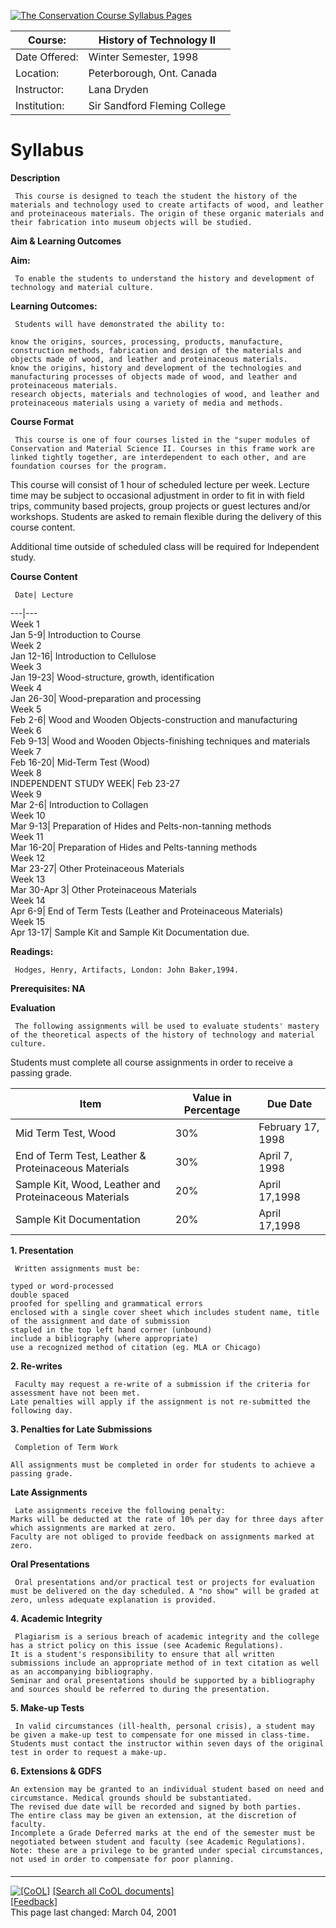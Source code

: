 [![The Conservation Course Syllabus Pages](syllabus.gif)](./)

Course:| History of Technology II  
---|---  
Date Offered:| Winter Semester, 1998  
Location:| Peterborough, Ont. Canada  
Instructor:| Lana Dryden  
Institution:| Sir Sandford Fleming College  
  
# Syllabus

**Description**

     This course is designed to teach the student the history of the materials and technology used to create artifacts of wood, and leather and proteinaceous materials. The origin of these organic materials and their fabrication into museum objects will be studied.
      

**Aim & Learning Outcomes**

    

**Aim:**

     To enable the students to understand the history and development of technology and material culture.
      

**Learning Outcomes:**

     Students will have demonstrated the ability to: 

    know the origins, sources, processing, products, manufacture, construction methods, fabrication and design of the materials and objects made of wood, and leather and proteinaceous materials.
    know the origins, history and development of the technologies and manufacturing processes of objects made of wood, and leather and proteinaceous materials.
    research objects, materials and technologies of wood, and leather and proteinaceous materials using a variety of media and methods.
      

**Course Format**

     This course is one of four courses listed in the "super modules of Conservation and Material Science II. Courses in this frame work are linked tightly together, are interdependent to each other, and are foundation courses for the program. 

This course will consist of 1 hour of scheduled lecture per week. Lecture time
may be subject to occasional adjustment in order to fit in with field trips,
community based projects, group projects or guest lectures and/or workshops.
Students are asked to remain flexible during the delivery of this course
content.

Additional time outside of scheduled class will be required for lndependent
study.

**Course Content**

      

     Date| Lecture  
---|---  
Week 1  
Jan 5-9| Introduction to Course  
Week 2  
Jan 12-16| Introduction to Cellulose  
Week 3  
Jan 19-23| Wood-structure, growth, identification  
Week 4  
Jan 26-30| Wood-preparation and processing  
Week 5  
Feb 2-6| Wood and Wooden Objects-construction and manufacturing  
Week 6  
Feb 9-13| Wood and Wooden Objects-finishing techniques and materials  
Week 7  
Feb 16-20| Mid-Term Test (Wood)  
Week 8  
INDEPENDENT STUDY WEEK| Feb 23-27  
Week 9  
Mar 2-6| Introduction to Collagen  
Week 10  
Mar 9-13| Preparation of Hides and Pelts-non-tanning methods  
Week 11  
Mar 16-20| Preparation of Hides and Pelts-tanning methods  
Week 12  
Mar 23-27| Other Proteinaceous Materials  
Week 13  
Mar 30-Apr 3| Other Proteinaceous Materials  
Week 14  
Apr 6-9| End of Term Tests (Leather and Proteinaceous Materials)  
Week 15  
Apr 13-17| Sample Kit and Sample Kit Documentation due.  
      

**Readings:**

     Hodges, Henry, Artifacts, London: John Baker,1994.
      

**Prerequisites: NA**

      

**Evaluation**

     The following assignments will be used to evaluate students' mastery of the theoretical aspects of the history of technology and material culture. 

Students must complete all course assignments in order to receive a passing
grade.

      
Item| Value in Percentage| Due Date  
---|---|---  
Mid Term Test, Wood| 30%| February 17, 1998  
End of Term Test, Leather & Proteinaceous Materials| 30%| April 7, 1998  
Sample Kit, Wood, Leather and Proteinaceous Materials| 20%| April 17,1998  
Sample Kit Documentation| 20%| April 17,1998  
      

**1\. Presentation**

     Written assignments must be: 

    typed or word-processed
    double spaced
    proofed for spelling and grammatical errors
    enclosed with a single cover sheet which includes student name, title of the assignment and date of submission
    stapled in the top left hand corner (unbound)
    include a bibliography (where appropriate)
    use a recognized method of citation (eg. MLA or Chicago)
**2\. Re-writes**

     Faculty may request a re-write of a submission if the criteria for assessment have not been met.
    Late penalties will apply if the assignment is not re-submitted the following day.
**3\. Penalties for Late Submissions**

     Completion of Term Work 

    All assignments must be completed in order for students to achieve a passing grade.
**Late Assignments**

     Late assignments receive the following penalty:
    Marks will be deducted at the rate of 10% per day for three days after which assignments are marked at zero.
    Faculty are not obliged to provide feedback on assignments marked at zero.
**Oral Presentations**

     Oral presentations and/or practical test or projects for evaluation must be delivered on the day scheduled. A "no show" will be graded at zero, unless adequate explanation is provided.

**4\. Academic Integrity**

     Plagiarism is a serious breach of academic integrity and the college has a strict policy on this issue (see Academic Regulations).
    It is a student's responsibility to ensure that all written submissions include an appropriate method of in text citation as well as an accompanying bibliography.
    Seminar and oral presentations should be supported by a bibliography and sources should be referred to during the presentation.
**5\. Make-up Tests**

     In valid circumstances (ill-health, personal crisis), a student may be given a make-up test to compensate for one missed in class-time. Students must contact the instructor within seven days of the original test in order to request a make-up.
**6\. Extensions & GDFS**

    
    An extension may be granted to an individual student based on need and circumstance. Medical grounds should be substantiated.
    The revised due date will be recorded and signed by both parties.
    The entire class may be given an extension, at the discretion of faculty.
    Incomplete a Grade Deferred marks at the end of the semester must be negotiated between student and faculty (see Academic Regulations). Note: these are a privilege to be granted under special circumstances, not used in order to compensate for poor planning.

####  
  
  
  

* * *

[![ \[CoOL\] ](/icons/sm_cool.gif)](/) [[Search all CoOL
documents]](/search.html)  
[[Feedback]](/cgi-bin/fb?/forms/coolfeed.html)  
This page last changed: March 04, 2001

